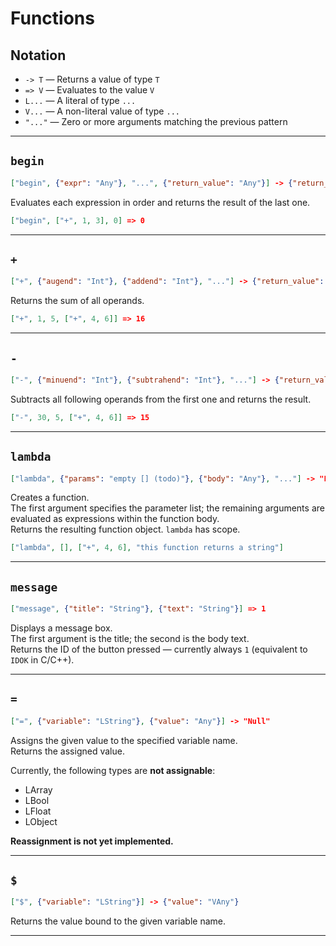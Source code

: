 # Functions

## Notation

- `-> T` — Returns a value of type `T`  
- `=> V` — Evaluates to the value `V`  
- `L...` — A literal of type `...`  
- `V...` — A non-literal value of type `...`  
- `"..."` — Zero or more arguments matching the previous pattern  

---

## `begin`

```json
["begin", {"expr": "Any"}, "...", {"return_value": "Any"}] -> {"return_value": "Any"}
```

Evaluates each expression in order and returns the result of the last one.

```json
["begin", ["+", 1, 3], 0] => 0
```

---

## `+`

```json
["+", {"augend": "Int"}, {"addend": "Int"}, "..."] -> {"return_value": "VInt"}
```

Returns the sum of all operands.

```json
["+", 1, 5, ["+", 4, 6]] => 16
```

---

## `-`

```json
["-", {"minuend": "Int"}, {"subtrahend": "Int"}, "..."] -> {"return_value": "VInt"}
```

Subtracts all following operands from the first one and returns the result.

```json
["-", 30, 5, ["+", 4, 6]] => 15
```

---

## `lambda`

```json
["lambda", {"params": "empty [] (todo)"}, {"body": "Any"}, "..."] -> "Function"
```

Creates a function.  
The first argument specifies the parameter list; the remaining arguments are evaluated as expressions within the function body.  
Returns the resulting function object.
`lambda` has scope.

```json
["lambda", [], ["+", 4, 6], "this function returns a string"]
```

---

## `message`

```json
["message", {"title": "String"}, {"text": "String"}] => 1
```

Displays a message box.  
The first argument is the title; the second is the body text.  
Returns the ID of the button pressed — currently always `1` (equivalent to `IDOK` in C/C++).

---

## `=`

```json
["=", {"variable": "LString"}, {"value": "Any"}] -> "Null"
```

Assigns the given value to the specified variable name.  
Returns the assigned value.

Currently, the following types are **not assignable**:

- LArray  
- LBool  
- LFloat  
- LObject  

**Reassignment is not yet implemented.**

---

## `$`

```json
["$", {"variable": "LString"}] -> {"value": "VAny"}
```

Returns the value bound to the given variable name.

---
